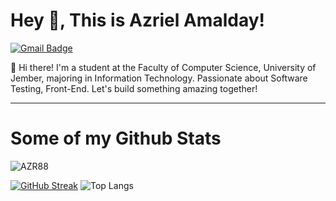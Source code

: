 # Hey 👋, This is Azriel Amalday!
[![Gmail Badge](https://img.shields.io/badge/azrielamaldany@gmail.com-143?style=for-the-badge&logo=gmail&logoColor=black&color=black&labelColor=yellow&link=mailto:azrielamaldany@gmail.com)](mailto:azrielamaldany@gmail.com) 
<p align='left'>👋 Hi there! I'm a student at the Faculty of Computer Science, University of Jember, majoring in Information Technology. Passionate about Software Testing, Front-End. Let's build something amazing together!</p>

---

# Some of my Github Stats
<p align='left'> <img src='https://komarev.com/ghpvc/?username=AZR88&style=flat-square&color=yellow' alt='AZR88' /> </p>

[![GitHub Streak](https://streak-stats.demolab.com?user=AZR88&theme=ads-juicy-fresh&hide_border=true&mode=weekly)](https://git.io/streak-stats)
![Top Langs](https://github-readme-stats.vercel.app/api/top-langs/?username=AZR88&theme=radical&show_icons=true&layout=compact&langs_count=8&size_weight=0.5&count_weight=0.5)
